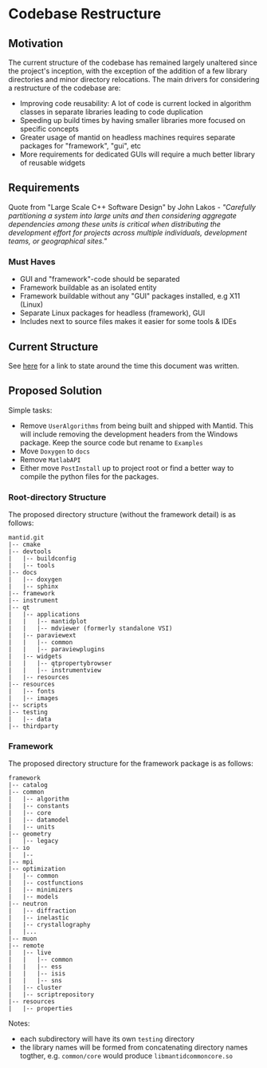 # Codebase Restructure #

## Motivation ##

The current structure of the codebase has remained largely unaltered since the project's inception, with the exception of the addition of a few library directories and minor directory relocations. The main drivers for considering a restructure of the codebase are:

- Improving code reusability: A lot of code is current locked in algorithm classes in separate libraries leading to code duplication
- Speeding up build times by having smaller libraries more focused on specific concepts
- Greater usage of mantid on headless machines requires separate packages for "framework", "gui", etc
- More requirements for dedicated GUIs will require a much better library of reusable widgets

## Requirements ##

Quote from "Large Scale C++ Software Design" by John Lakos - *"Carefully partitioning a system into large units and then considering aggregate dependencies among these units is critical when distributing the development effort for projects across multiple individuals, development teams, or geographical sites."*

### Must Haves ###

- GUI and "framework"-code should be separated
- Framework buildable as an isolated entity
- Framework buildable without any "GUI" packages installed, e.g X11 (Linux)
- Separate Linux packages for headless (framework), GUI
- Includes next to source files makes it easier for some tools & IDEs


## Current Structure ##

See [here](https://github.com/mantidproject/mantid/tree/69588f49e31434895c656e097d41bbaf99c87dce) for a link to state around the time this document was written.

## Proposed Solution ##

Simple tasks:

- Remove `UserAlgorithms` from being built and shipped with Mantid. This will include removing the development headers from the Windows package. Keep the source code but rename to `Examples`
- Move `Doxygen` to `docs`
- Remove `MatlabAPI`
- Either move `PostInstall` up to project root or find a better way to compile the python files for the packages.

### Root-directory Structure ###

The proposed directory structure (without the framework detail) is as follows:

	mantid.git
	|-- cmake
	|-- devtools
	|   |-- buildconfig
	|   |-- tools
	|-- docs
	|   |-- doxygen
	|   |-- sphinx
	|-- framework
	|-- instrument
	|-- qt
	|   |-- applications
	|   |   |-- mantidplot
	|   |   |-- mdviewer (formerly standalone VSI)
	|   |-- paraviewext
	|   |   |-- common
	|   |   |-- paraviewplugins
	|   |-- widgets
	|	|   |-- qtpropertybrowser
	|   |   |-- instrumentview
	|   |-- resources
	|-- resources
	|   |-- fonts
	|   |-- images
	|-- scripts
	|-- testing
	|   |-- data
	|-- thirdparty

### Framework ###

The proposed directory structure for the framework package is as follows:

	framework
	|-- catalog
	|-- common
	|   |-- algorithm
	|   |-- constants
	|   |-- core
	|   |-- datamodel
	|   |-- units
	|-- geometry
	|   |-- legacy
	|-- io
	|   |--
	|-- mpi
	|-- optimization
	|   |-- common
	|   |-- costfunctions
	|   |-- minimizers
	|   |-- models
	|-- neutron
	|   |-- diffraction
	|   |-- inelastic
	|   |-- crystallography
	|   |...
	|-- muon
	|-- remote
	|   |-- live
	|   |   |-- common
	|   |   |-- ess
	|   |   |-- isis
	|   |   |-- sns
	|   |-- cluster
	|   |-- scriptrepository
	|-- resources
	|   |-- properties

Notes:

- each subdirectory will have its own `testing` directory
- the library names will be formed from concatenating directory names togther, e.g. `common/core` would produce `libmantidcommoncore.so`
